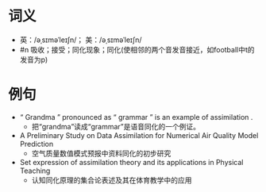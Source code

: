 # 词义
- 英：/əˌsɪməˈleɪʃn/； 美：/əˌsɪməˈleɪʃn/
- #n 吸收；接受；同化现象；同化(使相邻的两个音发音接近，如football中t的发音为p)
# 例句
- “ Grandma ” pronounced as “ grammar ” is an example of assimilation .
	- 把“grandma”读成“grammar”是语音同化的一个例证。
- A Preliminary Study on Data Assimilation for Numerical Air Quality Model Prediction
	- 空气质量数值模式预报中资料同化的初步研究
- Set expression of assimilation theory and its applications in Physical Teaching
	- 认知同化原理的集合论表述及其在体育教学中的应用

